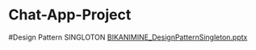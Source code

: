 # Chat-App-Project



#Design Pattern SINGLOTON 
[BIKANIMINE_DesignPatternSingleton.pptx](https://github.com/AMINAKIM/Chat-App-Project/files/12807920/BIKANIMINE_DesignPatternSingleton.pptx)
